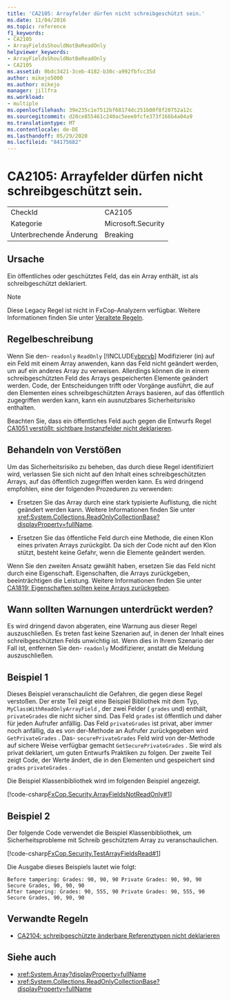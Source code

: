 ```yaml
---
title: 'CA2105: Arrayfelder dürfen nicht schreibgeschützt sein.'
ms.date: 11/04/2016
ms.topic: reference
f1_keywords:
- CA2105
- ArrayFieldsShouldNotBeReadOnly
helpviewer_keywords:
- ArrayFieldsShouldNotBeReadOnly
- CA2105
ms.assetid: 0bdc3421-3ceb-4182-b30c-a992fbfcc35d
author: mikejo5000
ms.author: mikejo
manager: jillfra
ms.workload:
- multiple
ms.openlocfilehash: 39e235c1e7512bf68174dc251b00f8f20752a12c
ms.sourcegitcommit: d20ce855461c240ac5eee0fcfe373f166b4a04a9
ms.translationtype: MT
ms.contentlocale: de-DE
ms.lasthandoff: 05/29/2020
ms.locfileid: "84175682"
---
```

# <a name="ca2105-array-fields-should-not-be-read-only"></a>CA2105: Arrayfelder dürfen nicht schreibgeschützt sein.

|||
|-|-|
|CheckId|CA2105|
|Kategorie|Microsoft.Security|
|Unterbrechende Änderung|Breaking|

## <a name="cause"></a>Ursache
Ein öffentliches oder geschütztes Feld, das ein Array enthält, ist als schreibgeschützt deklariert.

> [!NOTE]
> Diese Legacy Regel ist nicht in FxCop-Analyzern verfügbar. Weitere Informationen finden Sie unter [Veraltete Regeln](fxcop-rule-port-status.md#deprecated-rules).

## <a name="rule-description"></a>Regelbeschreibung

Wenn Sie den- `readonly` `ReadOnly` [!INCLUDE[vbprvb](../code-quality/includes/vbprvb_md.md)] Modifizierer (in) auf ein Feld mit einem Array anwenden, kann das Feld nicht geändert werden, um auf ein anderes Array zu verweisen. Allerdings können die in einem schreibgeschützten Feld des Arrays gespeicherten Elemente geändert werden. Code, der Entscheidungen trifft oder Vorgänge ausführt, die auf den Elementen eines schreibgeschützten Arrays basieren, auf das öffentlich zugegriffen werden kann, kann ein ausnutzbares Sicherheitsrisiko enthalten.

Beachten Sie, dass ein öffentliches Feld auch gegen die Entwurfs Regel [CA1051 verstößt: sichtbare Instanzfelder nicht deklarieren](../code-quality/ca1051.md).

## <a name="how-to-fix-violations"></a>Behandeln von Verstößen

Um das Sicherheitsrisiko zu beheben, das durch diese Regel identifiziert wird, verlassen Sie sich nicht auf den Inhalt eines schreibgeschützten Arrays, auf das öffentlich zugegriffen werden kann. Es wird dringend empfohlen, eine der folgenden Prozeduren zu verwenden:

- Ersetzen Sie das Array durch eine stark typisierte Auflistung, die nicht geändert werden kann. Weitere Informationen finden Sie unter <xref:System.Collections.ReadOnlyCollectionBase?displayProperty=fullName>.

- Ersetzen Sie das öffentliche Feld durch eine Methode, die einen Klon eines privaten Arrays zurückgibt. Da sich der Code nicht auf den Klon stützt, besteht keine Gefahr, wenn die Elemente geändert werden.

Wenn Sie den zweiten Ansatz gewählt haben, ersetzen Sie das Feld nicht durch eine Eigenschaft. Eigenschaften, die Arrays zurückgeben, beeinträchtigen die Leistung. Weitere Informationen finden Sie unter [CA1819: Eigenschaften sollten keine Arrays zurückgeben](../code-quality/ca1819.md).

## <a name="when-to-suppress-warnings"></a>Wann sollten Warnungen unterdrückt werden?

Es wird dringend davon abgeraten, eine Warnung aus dieser Regel auszuschließen. Es treten fast keine Szenarien auf, in denen der Inhalt eines schreibgeschützten Felds unwichtig ist. Wenn dies in Ihrem Szenario der Fall ist, entfernen Sie den- `readonly` Modifizierer, anstatt die Meldung auszuschließen.

## <a name="example-1"></a>Beispiel 1

Dieses Beispiel veranschaulicht die Gefahren, die gegen diese Regel verstoßen. Der erste Teil zeigt eine Beispiel Bibliothek mit dem Typ, `MyClassWithReadOnlyArrayField` , der zwei Felder ( `grades` und) enthält, `privateGrades` die nicht sicher sind. Das Feld `grades` ist öffentlich und daher für jeden Aufrufer anfällig. Das Feld `privateGrades` ist privat, aber immer noch anfällig, da es von der-Methode an Aufrufer zurückgegeben wird `GetPrivateGrades` . Das- `securePrivateGrades` Feld wird von der-Methode auf sichere Weise verfügbar gemacht `GetSecurePrivateGrades` . Sie wird als privat deklariert, um guten Entwurfs Praktiken zu folgen. Der zweite Teil zeigt Code, der Werte ändert, die in den Elementen und gespeichert sind `grades` `privateGrades` .

Die Beispiel Klassenbibliothek wird im folgenden Beispiel angezeigt.

[!code-csharp[FxCop.Security.ArrayFieldsNotReadOnly#1](../code-quality/codesnippet/CSharp/ca2105-array-fields-should-not-be-read-only_1.cs)]

## <a name="example-2"></a>Beispiel 2

Der folgende Code verwendet die Beispiel Klassenbibliothek, um Sicherheitsprobleme mit Schreib geschütztem Array zu veranschaulichen.

[!code-csharp[FxCop.Security.TestArrayFieldsRead#1](../code-quality/codesnippet/CSharp/ca2105-array-fields-should-not-be-read-only_2.cs)]

Die Ausgabe dieses Beispiels lautet wie folgt:

```text
Before tampering: Grades: 90, 90, 90 Private Grades: 90, 90, 90  Secure Grades, 90, 90, 90
After tampering: Grades: 90, 555, 90 Private Grades: 90, 555, 90  Secure Grades, 90, 90, 90
```

## <a name="related-rules"></a>Verwandte Regeln

- [CA2104: schreibgeschützte änderbare Referenztypen nicht deklarieren](../code-quality/ca2104.md)

## <a name="see-also"></a>Siehe auch

- <xref:System.Array?displayProperty=fullName>
- <xref:System.Collections.ReadOnlyCollectionBase?displayProperty=fullName>
